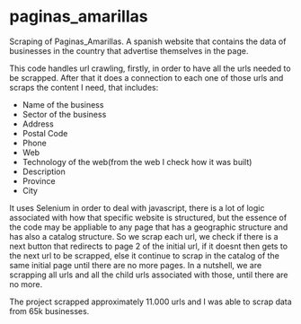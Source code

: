 # paginas_amarillas
Scraping of Paginas_Amarillas. A spanish website that contains the data of businesses in the country that advertise themselves in the page.

This code handles url crawling, firstly, in order to have all the urls needed to be scrapped. After that it does a connection to each one of those urls and scraps the content I need, that includes:
  - Name of the business
  - Sector of the business
  - Address
  - Postal Code
  - Phone
  - Web
  - Technology of the web(from the web I check how it was built)
  - Description
  - Province
  - City

It uses Selenium in order to deal with javascript, there is a lot of logic associated with how that specific website is structured, but the essence of the code may be appliable to any page that has a geographic structure and has also a catalog structure.
So we scrap each url, we check if there is a next button that redirects to page 2 of the initial url, if it doesnt then gets to the next url to be scrapped, else it continue to scrap in the catalog of the same initial page until there are no more pages.
In a nutshell, we are scrapping all urls and all the child urls associated with those, until there are no more.

The project scrapped approximately 11.000 urls and I was able to scrap data from 65k businesses.
